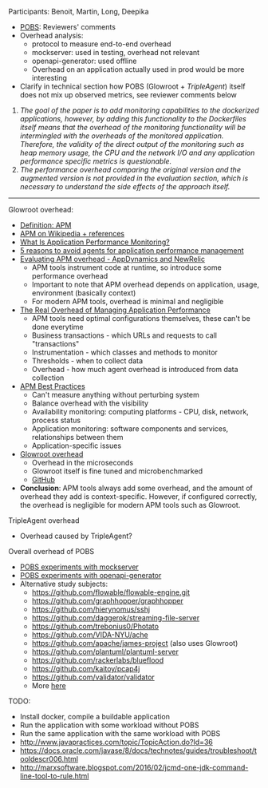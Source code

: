 Participants: Benoit, Martin, Long, Deepika

- [POBS](https://arxiv.org/abs/1912.06914): Reviewers' comments
- Overhead analysis:
  - protocol to measure end-to-end overhead
  - mockserver: used in testing, overhead not relevant
  - openapi-generator: used offline
  - Overhead on an application actually used in prod would be more interesting
- Clarify in technical section how POBS (Glowroot + _TripleAgent_) itself does not mix up observed metrics, see reviewer comments below

1. _The goal of the paper is to add monitoring capabilities to the dockerized applications, however, by adding this functionality to the Dockerfiles itself means that the overhead of the monitoring functionality will be intermingled with the overheads of the monitored application. Therefore, the validity of the direct output of the monitoring such as heap memory usage, the CPU and the network I/O and any application performance specific metrics is questionable._
2. _The performance overhead comparing the original version and the augmented version is not provided in the evaluation section, which is necessary to understand the side effects of the approach itself._

---

Glowroot overhead:
- [Definition: APM](https://searchenterprisedesktop.techtarget.com/definition/Application-monitoring-app-monitoring)
- [APM on Wikipedia + references](https://en.wikipedia.org/wiki/Application_performance_management)
- [What Is Application Performance Monitoring?](https://www.appdynamics.com/product/application-performance-management/application-performance-monitoring/what-is-application-performance-monitoring)
- [5 reasons to avoid agents for application performance management](https://www.networkworld.com/article/2183397/5-reasons-to-avoid-agents-for-application-performance-management.html)
- [Evaluating APM overhead - AppDynamics and NewRelic](https://developer.rackspace.com/blog/Evaluating-APM-Overhead/)
  - APM tools instrument code at runtime, so introduce some performance overhead
  - Important to note that APM overhead depends on application, usage, environment (basically context)
  - For modern APM tools, overhead is minimal and negligible
- [The Real Overhead of Managing Application Performance](https://www.appdynamics.com/blog/product/the-real-overhead-of-managing-application-performance/)
  - APM tools need optimal configurations themselves, these can't be done everytime
  - Business transactions - which URLs and requests to call "transactions"
  - Instrumentation - which classes and methods to monitor
  - Thresholds - when to collect data
  - Overhead - how much agent overhead is introduced from data collection
- [APM Best Practices](https://books.google.se/books?id=UHWjgcn3BsQC&pg=PA26&lpg=PA26&dq=apm+tools+overhead&source=bl&ots=Ebc9yd7Z8O&sig=ACfU3U3JwB08H9ddqWILmo38iV5bQm8N2A&hl=en&sa=X&ved=2ahUKEwjV5tTs4vTpAhVrposKHTt0ALoQ6AEwD3oECAoQAQ#v=onepage&q=apm%20tools%20overhead&f=false)
  - Can't measure anything without perturbing system
  - Balance overhead with the visibility
  - Availability monitoring: computing platforms - CPU, disk, network, process status
  - Application monitoring: software components and services, relationships between them
  - Application-specific issues
- [Glowroot overhead](https://glowroot.org/overhead.html)
  - Overhead in the microseconds
  - Glowroot itself is fine tuned and microbenchmarked 
  - [GitHub](https://github.com/glowroot/glowroot-benchmark)
- __Conclusion__: APM tools always add some overhead, and the amount of overhead they add is context-specific. However, if configured correctly, the overhead is negligible for modern APM tools such as Glowroot. 

TripleAgent overhead
- Overhead caused by TripleAgent?

Overall overhead of POBS
- [POBS experiments with mockserver](https://github.com/KTH/royal-chaos/blob/master/pobs/experiments/mockserver/experiments_on_mockserver.py)
- [POBS experiments with openapi-generator](https://github.com/KTH/royal-chaos/blob/master/pobs/experiments/openapi-generator/experiments_on_openapi-generator.py)
- Alternative study subjects:
  - https://github.com/flowable/flowable-engine.git
  - https://github.com/graphhopper/graphhopper
  - https://github.com/hierynomus/sshj
  - https://github.com/daggerok/streaming-file-server
  - https://github.com/trebonius0/Photato
  - https://github.com/VIDA-NYU/ache
  - https://github.com/apache/james-project (also uses Glowroot)
  - https://github.com/plantuml/plantuml-server
  - https://github.com/rackerlabs/blueflood
  - https://github.com/kaitoy/pcap4j
  - https://github.com/validator/validator
  - More [here](https://raw.githubusercontent.com/KTH/royal-chaos/master/pobs/dataset/880_buildable_dockerfiles.json)

TODO:
- Install docker, compile a buildable application
- Run the application with some workload without POBS
- Run the same application with the same workload with POBS
- http://www.javapractices.com/topic/TopicAction.do?Id=36
- https://docs.oracle.com/javase/8/docs/technotes/guides/troubleshoot/tooldescr006.html
- http://marxsoftware.blogspot.com/2016/02/jcmd-one-jdk-command-line-tool-to-rule.html

